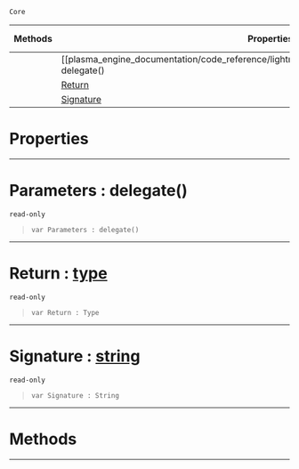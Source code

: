  `Core`

|Methods|Properties|Base Classes|Derived Classes|
|---|---|---|---|
| |[[plasma_engine_documentation/code_reference/lightning_base_types/delegatetype/#parameters-delegate() | Parameters]]|[type](https://plasmaengine.github.io/PlasmaDocs/Plasma1/C++/code_reference/lightning_base_types/type.md)| |
| |[ Return](https://plasmaengine.github.io/PlasmaDocs/Plasma1/C++/code_reference/lightning_base_types/delegatetype.md#return-plasma-engine-docum)| | |
| |[ Signature](https://plasmaengine.github.io/PlasmaDocs/Plasma1/C++/code_reference/lightning_base_types/delegatetype.md#signature-plasma-engine-do)| | |


 #  Properties


---  
 #  Parameters : delegate()

 `read-only`

> 
> ``` lang=cpp, name=Lightning
> var Parameters : delegate()


---  
 #  Return : [type](https://plasmaengine.github.io/PlasmaDocs/Plasma1/C++/code_reference/lightning_base_types/type.md)

 `read-only`

> 
> ``` lang=cpp, name=Lightning
> var Return : Type


---  
 #  Signature : [string](https://plasmaengine.github.io/PlasmaDocs/Plasma1/C++/code_reference/lightning_base_types/string.md)

 `read-only`

> 
> ``` lang=cpp, name=Lightning
> var Signature : String


---  
 #  Methods


---  
 

 